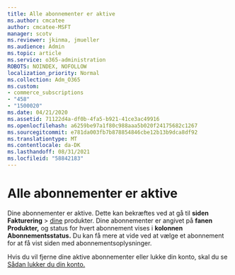 ```yaml
---
title: Alle abonnementer er aktive
ms.author: cmcatee
author: cmcatee-MSFT
manager: scotv
ms.reviewer: jkinma, jmueller
ms.audience: Admin
ms.topic: article
ms.service: o365-administration
ROBOTS: NOINDEX, NOFOLLOW
localization_priority: Normal
ms.collection: Adm_O365
ms.custom:
- commerce_subscriptions
- "458"
- "1500020"
ms.date: 04/21/2020
ms.assetid: 71122d4a-df0b-4fa5-b921-41ce3ac49916
ms.openlocfilehash: a6259be97a1f80c988aaa5b020f24175682c1267
ms.sourcegitcommit: e781da003fb7b878854846cbe12b13b9dca8df92
ms.translationtype: MT
ms.contentlocale: da-DK
ms.lasthandoff: 08/31/2021
ms.locfileid: "58842183"
---
```

# <a name="all-subscriptions-are-active"></a>Alle abonnementer er aktive

Dine abonnementer er aktive. Dette kan bekræftes ved at gå til **siden Fakturering** \> [dine](https://go.microsoft.com/fwlink/p/?linkid=842054) produkter. Dine abonnementer er angivet på **fanen Produkter,** og status for hvert abonnement vises i **kolonnen Abonnementsstatus.** Du kan få mere at vide ved at vælge et abonnement for at få vist siden med abonnementsoplysninger.
  
Hvis du vil fjerne dine aktive abonnementer eller lukke din konto, skal du se [Sådan lukker du din konto.](https://docs.microsoft.com/microsoft-365/commerce/close-your-account?view=o365-worldwide)
